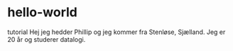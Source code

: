 # hello-world
tutorial
Hej jeg hedder Phillip og jeg kommer fra Stenløse, Sjælland. Jeg er 20 år og studerer datalogi.
